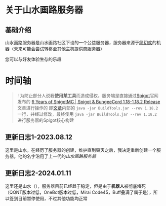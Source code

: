 # 关于山水画路服务器
## 基础介绍
山水画路服务器是山水画路社区下设的一个公益服务器，服务器来源于[简幻欢](https://simpfun.cn/)的机器（未来可能会尝试转移至其他主机提供商服务器）

您可以与好友体验生存的乐趣

# 时间轴
>! 为防止部分人说我**使用某工具**而造成侵权，服务端是直接通过[Spigot](https://www.spigotmc.org/)官网发布的
> [9 Years of SpigotMC | Spigot & BungeeCord 1.18-1.18.2 Release](https://www.spigotmc.org/threads/9-years-of-spigotmc-spigot-bungeecord-1-18-1-18-2-release.534760/)文章进行操作的
> 即[文章](https://www.spigotmc.org/threads/9-years-of-spigotmc-spigot-bungeecord-1-18-1-18-2-release.534760/)内部的
> ```java -jar BuildTools.jar --rev 1.18.2```
> 一行，并经过修改，最终使用
> ```java -jar BuildTools.jar --rev 1.18.2```
> 进行服务器的Spigot核心构建
## 更新日志1-2023.08.12
这里是山水，在经历了服务器的创建，维护直到毁灭之后，我决定重新创建一个服务器，他的名字沿用了上一代的*山水画路服务器*

## 更新日志2-2024.01.11
这里还是山水（），服务器目前已经趋于稳定，但是由于**机器人**被彻底堵死（QQNT版本过低，OneBot版本过低，Mirai Code45，Buff叠满了属于是），所以签到目前暂停使用，不过其他功能均正常